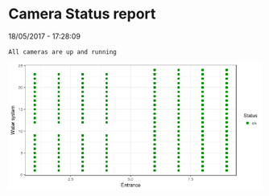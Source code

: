 Camera Status report
================
18/05/2017 - 17:28:09

    All cameras are up and running

![](camreport_files/figure-markdown_github/unnamed-chunk-2-1.png)
